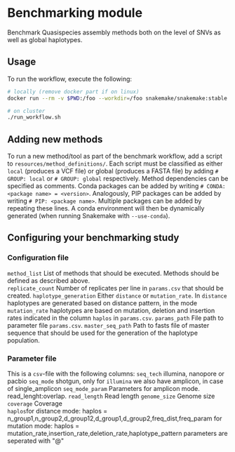 # Benchmarking module

Benchmark Quasispecies assembly methods both on the level of SNVs as well as global haplotypes.

## Usage

To run the workflow, execute the following:

```bash
# locally (remove docker part if on linux)
docker run --rm -v $PWD:/foo --workdir=/foo snakemake/snakemake:stable snakemake -prj1 --use-conda

# on cluster
./run_workflow.sh
```

## Adding new methods

To run a new method/tool as part of the benchmark workflow, add a script to `resources/method_definitions/`.
Each script must be classified as either `local` (produces a VCF file) or global (produces a FASTA file) by adding `# GROUP: local` or `# GROUP: global` respectively.
Method dependencies can be specified as comments.
Conda packages can be added by writing `# CONDA: <package name> = <version>`.
Analogously, PIP packages can be added by writing `# PIP: <package name>`.
Multiple packages can be added by repeating these lines.
A conda environment will then be dynamically generated (when running Snakemake with `--use-conda`).


## Configuring your benchmarking study

### Configuration file
`method_list` List of methods that should be executed. Methods should be defined as described above.  
`replicate_count` Number of replicates per line in `params.csv` that should be created.
`haplotype_generation` Either `distance` or `mutation_rate`. In `distance` haplotypes are generated based on distance pattern, in the mode `mutation_rate` haplotypes are based on mutation, deletion and insertion rates indicated in the column `haplos` in `params.csv`.
`params_path` File path to parameter file `params.csv`.
`master_seq_path` Path to fasts file of master sequence that should be used for the generation of the haplotype population.

### Parameter file
This is a `csv`-file with the following columns:
`seq_tech` illumina, nanopore or pacbio
`seq_mode` shotgun, only for `illumina` we also have amplicon, in case of single_amplicon
`seq_mode_param` Parameters for amplicon mode. read_lenght:overlap.
`read_length` Read length
`genome_size` Genome size
`coverage` Coverage  
`haplos`for distance mode: haplos = n_group1,n_group2,d_group12,d_group1,d_group2,freq_dist,freq_param
for mutation mode: haplos = mutation_rate,insertion_rate,deletion_rate,haplotype_pattern
parameters are seperated with "@"
